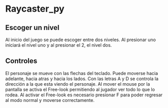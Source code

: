 # Raycaster_py

## Escoger un nivel
Al inicio del juego se puede escoger entre dos niveles. Al presionar uno iniciará el nivel uno y al presionar el 2, el nivel dos.

## Controles
El personaje se mueve con las flechas del teclado. Puede moverse hacia adelante, hacia atras y hacia los lados.
Con las letras A y D se controla la dirección a la que esta viendo el personaje.
Al mover el mouse por la pantalla se activa el Free-look permitiendo al jugador ver todo lo que lo rodea.
Al activar el Free-look es necesario presionar F para poder regresar al modo normal y moverse correctamente.
